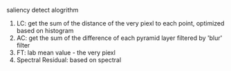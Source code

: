 saliency detect alogrithm

1. LC: get the sum of the distance of the very piexl to each point, optimized based on histogram
2. AC: get the sum of the difference of each pyramid layer filtered by 'blur' filter
3. FT: lab mean value - the very piexl
4. Spectral Residual: based on spectral
